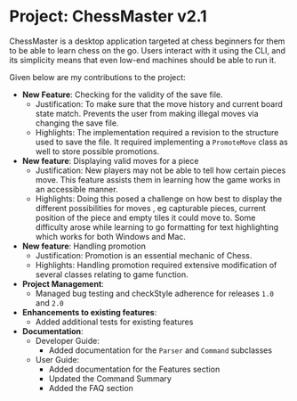 # Project: ChessMaster v2.1

ChessMaster is a desktop application targeted at chess beginners 
for them to be able to learn chess on the go. Users interact with it using the CLI,
and its simplicity means that even low-end machines should be able to run it.

Given below are my contributions to the project:
- **New Feature**: Checking for the validity of the save file.
  - Justification: To make sure that the move history and current board state match. Prevents the user from making 
    illegal moves via changing the save file.
  - Highlights: The implementation required a revision to the structure used to save the file. 
    It required implementing a `PromoteMove` class as well to store possible promotions.
- **New feature**: Displaying valid moves for a piece
  - Justification: New players may not be able to tell how certain pieces move.
    This feature assists them in learning how the game works in an accessible manner.
  - Highlights: Doing this posed a challenge on how best to display the different possibilities for moves
    , eg capturable pieces, current position of the piece and empty tiles it could move to.
    Some difficulty arose while learning to go formatting for text highlighting which works
    for both Windows and Mac.
- **New feature**: Handling promotion
  - Justification: Promotion is an essential mechanic of Chess.
  - Highlights: Handling promotion required extensive modification of several classes relating to game function.
- **Project Management**:
  - Managed bug testing and checkStyle adherence for releases `1.0` and `2.0`
- **Enhancements to existing features**:
  - Added additional tests for existing features
- **Documentation**:
  - Developer Guide:
    - Added documentation for the `Parser` and `Command` subclasses
  - User Guide:
    - Added documentation for the Features section
    - Updated the Command Summary
    - Added the FAQ section
